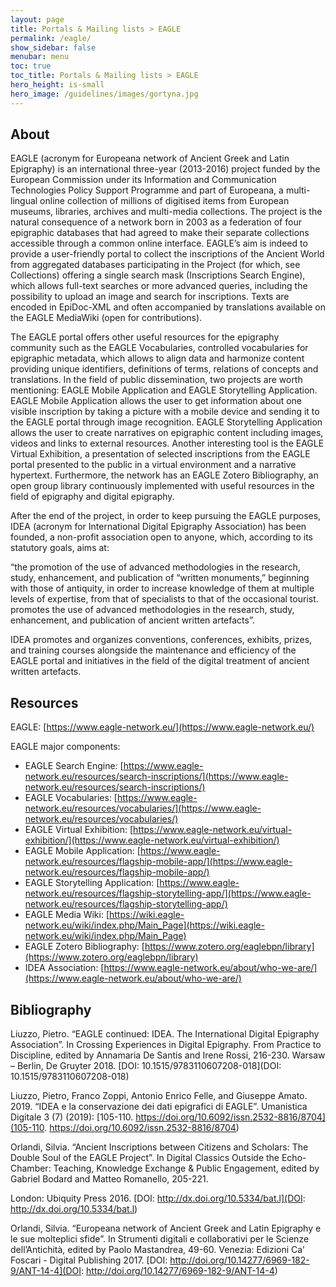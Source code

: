 ```yaml
---
layout: page
title: Portals & Mailing lists > EAGLE
permalink: /eagle/
show_sidebar: false
menubar: menu
toc: true
toc_title: Portals & Mailing lists > EAGLE
hero_height: is-small
hero_image: /guidelines/images/gortyna.jpg
---
```

## About

EAGLE (acronym for Europeana network of Ancient Greek and Latin Epigraphy) is an international three-year (2013-2016) 
project funded by the European Commission under its Information and Communication Technologies Policy Support Programme 
and part of Europeana, a multi-lingual online collection of millions of digitised items from European museums, 
libraries, archives and multi-media collections. The project is the natural consequence of a network born in 2003 as a federation of 
four epigraphic databases that had agreed to make their separate collections accessible through a common online interface. 
EAGLE’s aim is indeed to provide a user-friendly portal to collect the inscriptions of the Ancient World from aggregated databases 
participating in the Project (for which, see Collections) offering a single search mask (Inscriptions Search Engine), 
which allows full-text searches or more advanced queries, including the possibility to upload an image and search for inscriptions. 
Texts are encoded in EpiDoc-XML and often accompanied by translations available on the EAGLE MediaWiki (open for contributions). 

The EAGLE portal offers other useful resources for the epigraphy community such as the EAGLE Vocabularies, 
controlled vocabularies for epigraphic metadata, 
which allows to align data and harmonize content providing unique identifiers, definitions of terms, 
relations of concepts and translations. In the field of public dissemination, two projects are worth mentioning: 
EAGLE Mobile Application and EAGLE Storytelling Application. 
EAGLE Mobile Application allows the user to get information about one visible inscription by taking a picture with a mobile device and 
sending it to the EAGLE portal through image recognition. 
EAGLE Storytelling Application allows the user to create narratives on epigraphic content including images, 
videos and links to external resources. 
Another interesting tool is the EAGLE Virtual Exhibition, 
a presentation of selected inscriptions from the EAGLE portal presented to the public in a virtual environment and a narrative hypertext. 
Furthermore, the network has an EAGLE Zotero Bibliography, 
an open group library continuously implemented with useful resources in the field of epigraphy and digital epigraphy.

After the end of the project, in order to keep pursuing the EAGLE purposes, 
IDEA (acronym for International Digital Epigraphy Association) has been founded, a non-profit association open to anyone, 
which, according to its statutory goals, aims at:

“the promotion of the use of advanced methodologies in the research, study, enhancement, and publication of “written monuments,” 
beginning with those of antiquity, in order to increase knowledge of them at multiple levels of expertise, 
from that of specialists to that of the occasional tourist. promotes the use of advanced methodologies in the research, study, 
enhancement, and publication of ancient written artefacts”. 

IDEA promotes and organizes conventions, conferences, exhibits, prizes, and training courses alongside the maintenance and 
efficiency of the EAGLE portal and initiatives in the field of the digital treatment of ancient written artefacts.

## Resources

EAGLE: [https://www.eagle-network.eu/](https://www.eagle-network.eu/)

EAGLE major components:  
- EAGLE Search Engine: 
[https://www.eagle-network.eu/resources/search-inscriptions/](https://www.eagle-network.eu/resources/search-inscriptions/) 
- EAGLE Vocabularies: 
[https://www.eagle-network.eu/resources/vocabularies/](https://www.eagle-network.eu/resources/vocabularies/) 
- EAGLE Virtual Exhibition: 
[https://www.eagle-network.eu/virtual-exhibition/](https://www.eagle-network.eu/virtual-exhibition/)
- EAGLE Mobile Application: 
[https://www.eagle-network.eu/resources/flagship-mobile-app/](https://www.eagle-network.eu/resources/flagship-mobile-app/)
- EAGLE Storytelling Application:
 [https://www.eagle-network.eu/resources/flagship-storytelling-app/](https://www.eagle-network.eu/resources/flagship-storytelling-app/)
- EAGLE Media Wiki: 
[https://wiki.eagle-network.eu/wiki/index.php/Main_Page](https://wiki.eagle-network.eu/wiki/index.php/Main_Page)
- EAGLE Zotero Bibliography: 
[https://www.zotero.org/eaglebpn/library](https://www.zotero.org/eaglebpn/library)
- IDEA Association: 
[https://www.eagle-network.eu/about/who-we-are/](https://www.eagle-network.eu/about/who-we-are/)

## Bibliography

Liuzzo, Pietro. “EAGLE continued: IDEA. The International Digital Epigraphy Association”. 
In Crossing Experiences in Digital Epigraphy. From Practice to Discipline, edited by Annamaria De Santis and Irene Rossi, 
216-230. Warsaw – Berlin, De Gruyter 2018. [DOI: 10.1515/9783110607208-018](DOI: 10.1515/9783110607208-018) 
 
Liuzzo, Pietro, Franco Zoppi, Antonio Enrico Felle, and Giuseppe Amato. 2019. 
“IDEA e la conservazione dei dati epigrafici di EAGLE”. Umanistica Digitale 3 (7) (2019): 
[105-110. https://doi.org/10.6092/issn.2532-8816/8704](105-110. https://doi.org/10.6092/issn.2532-8816/8704)  

Orlandi, Silvia. “Ancient Inscriptions between Citizens and Scholars: The Double Soul of the EAGLE Project”. In Digital Classics Outside the Echo-Chamber: Teaching, Knowledge Exchange & Public Engagement, edited by Gabriel Bodard and Matteo Romanello, 205-221. 

London: Ubiquity Press 2016. [DOI: http://dx.doi.org/10.5334/bat.l](DOI: http://dx.doi.org/10.5334/bat.l)

Orlandi, Silvia. “Europeana network of Ancient Greek and Latin Epigraphy e le sue molteplici sfide”. In Strumenti digitali e collaborativi per le Scienze dell’Antichità, edited by Paolo Mastandrea, 49-60. Venezia: Edizioni Ca’ Foscari - 
Digital Publishing 2017. [DOI: http://doi.org/10.14277/6969-182-9/ANT-14-4](DOI: http://doi.org/10.14277/6969-182-9/ANT-14-4)
